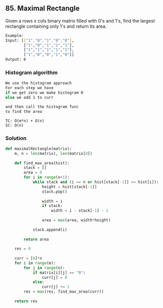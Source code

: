 ## 85. Maximal Rectangle
Given a rows x cols binary matrix filled with 0's and 1's, find the largest rectangle containing only 1's and return its area.

 ```bash
 Example:
 Input: [["1","0","1","0","0"],
         ["1","0","1","1","1"],
         ["1","1","1","1","1"],
         ["1","0","0","1","0"]]
Output: 6
```

### Histogram algorithm
```Bash
We use the histogram approach
For each step we have 
if we get zero we make histogram 0
else we add 1 to curr

and then call the histogram func
to find the area
```
```
TC: O(m*n) + O(n)
SC: O(n)
```

### Solution
```python
def maximalRectangle(matrix):
    m, n = len(matrix), len(matrix[0])
    
    def find_max_area(hist):
        stack = []
        area = 0
        for i in range(n+1):
            while stack and (i == n or hist[stack[-1]] >= hist[i]):
                height = hist[stack[-1]]
                stack.pop()
                
                width = i
                if stack:
                    width = i - stack[-1] - 1
                
                area = max(area, width*height)
                
            stack.append(i)
            
        return area
    
    res = 0
    
    curr = [0]*n
    for i in range(m):
        for j in range(n):
            if matrix[i][j] == "0":
                curr[j] = 0
            else:
                curr[j] += 1
        res = max(res, find_max_area(curr))
        
    return res
```